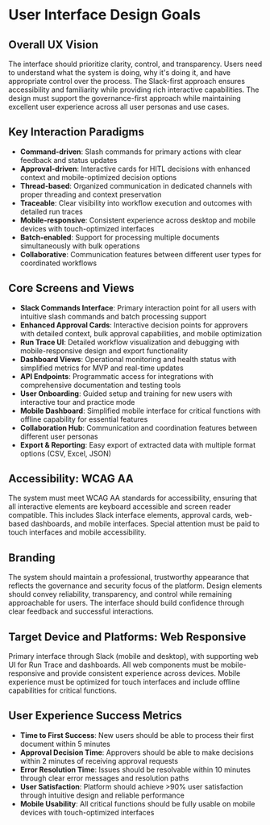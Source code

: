 # User Interface Design Goals

## Overall UX Vision

The interface should prioritize clarity, control, and transparency. Users need to understand what the system is doing, why it's doing it, and have appropriate control over the process. The Slack-first approach ensures accessibility and familiarity while providing rich interactive capabilities. The design must support the governance-first approach while maintaining excellent user experience across all user personas and use cases.

## Key Interaction Paradigms

- **Command-driven**: Slash commands for primary actions with clear feedback and status updates
- **Approval-driven**: Interactive cards for HITL decisions with enhanced context and mobile-optimized decision options
- **Thread-based**: Organized communication in dedicated channels with proper threading and context preservation
- **Traceable**: Clear visibility into workflow execution and outcomes with detailed run traces
- **Mobile-responsive**: Consistent experience across desktop and mobile devices with touch-optimized interfaces
- **Batch-enabled**: Support for processing multiple documents simultaneously with bulk operations
- **Collaborative**: Communication features between different user types for coordinated workflows

## Core Screens and Views

- **Slack Commands Interface**: Primary interaction point for all users with intuitive slash commands and batch processing support
- **Enhanced Approval Cards**: Interactive decision points for approvers with detailed context, bulk approval capabilities, and mobile optimization
- **Run Trace UI**: Detailed workflow visualization and debugging with mobile-responsive design and export functionality
- **Dashboard Views**: Operational monitoring and health status with simplified metrics for MVP and real-time updates
- **API Endpoints**: Programmatic access for integrations with comprehensive documentation and testing tools
- **User Onboarding**: Guided setup and training for new users with interactive tour and practice mode
- **Mobile Dashboard**: Simplified mobile interface for critical functions with offline capability for essential features
- **Collaboration Hub**: Communication and coordination features between different user personas
- **Export & Reporting**: Easy export of extracted data with multiple format options (CSV, Excel, JSON)

## Accessibility: WCAG AA

The system must meet WCAG AA standards for accessibility, ensuring that all interactive elements are keyboard accessible and screen reader compatible. This includes Slack interface elements, approval cards, web-based dashboards, and mobile interfaces. Special attention must be paid to touch interfaces and mobile accessibility.

## Branding

The system should maintain a professional, trustworthy appearance that reflects the governance and security focus of the platform. Design elements should convey reliability, transparency, and control while remaining approachable for users. The interface should build confidence through clear feedback and successful interactions.

## Target Device and Platforms: Web Responsive

Primary interface through Slack (mobile and desktop), with supporting web UI for Run Trace and dashboards. All web components must be mobile-responsive and provide consistent experience across devices. Mobile experience must be optimized for touch interfaces and include offline capabilities for critical functions.

## User Experience Success Metrics

- **Time to First Success**: New users should be able to process their first document within 5 minutes
- **Approval Decision Time**: Approvers should be able to make decisions within 2 minutes of receiving approval requests
- **Error Resolution Time**: Issues should be resolvable within 10 minutes through clear error messages and resolution paths
- **User Satisfaction**: Platform should achieve >90% user satisfaction through intuitive design and reliable performance
- **Mobile Usability**: All critical functions should be fully usable on mobile devices with touch-optimized interfaces
